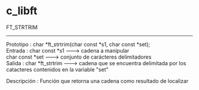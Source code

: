 # c_libft

FT_STRTRIM<br>
<Hr>
Prototipo   : char *ft_strtrim(char const *s1, char const *set);<br>
Entrada     : char const *s1    --->   cadena a manipular<br>
              char const *set   --->   conjunto de carácteres delimitadores<br>
Salida      : char *ft_strtrim  --->   cadena que se encuentra delimitada por los catacteres contenidos en la variable "set"<br>

Descripción : Función que retorna una cadena como resultado de localizar 


